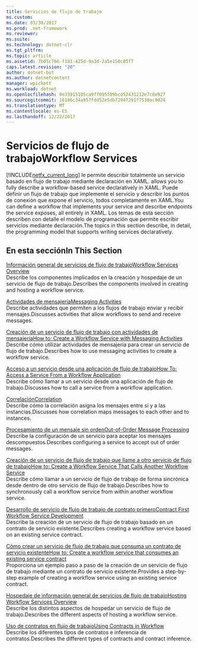```yaml
---
title: Servicios de flujo de trabajo
ms.custom: 
ms.date: 03/30/2017
ms.prod: .net-framework
ms.reviewer: 
ms.suite: 
ms.technology: dotnet-clr
ms.tgt_pltfrm: 
ms.topic: article
ms.assetid: 7b05c766-f181-425d-9a3d-2a5e150c85f7
caps.latest.revision: "20"
author: dotnet-bot
ms.author: dotnetcontent
manager: wpickett
ms.workload: dotnet
ms.openlocfilehash: 0e33915105ca9ff095f09bcd52431212e7c8e927
ms.sourcegitcommit: 16186c34a957fdd52e5db7294f291f7530ac9d24
ms.translationtype: MT
ms.contentlocale: es-ES
ms.lasthandoff: 12/22/2017
---
```

# <a name="workflow-services"></a><span data-ttu-id="5ec60-102">Servicios de flujo de trabajo</span><span class="sxs-lookup"><span data-stu-id="5ec60-102">Workflow Services</span></span>
[!INCLUDE[netfx_current_long](../../../../includes/netfx-current-long-md.md)]<span data-ttu-id="5ec60-103"> le permite describir totalmente un servicio basado en flujo de trabajo mediante declaración en XAML.</span><span class="sxs-lookup"><span data-stu-id="5ec60-103"> allows you to fully describe a workflow-based service declaratively in XAML.</span></span> <span data-ttu-id="5ec60-104">Puede definir un flujo de trabajo que implemente el servicio y describir los puntos de conexión que expone el servicio, todos completamente en XAML.</span><span class="sxs-lookup"><span data-stu-id="5ec60-104">You can define a workflow that implements your service and describe endpoints the service exposes, all entirely in XAML.</span></span> <span data-ttu-id="5ec60-105">Los temas de esta sección describen con detalle el modelo de programación que permite escribir servicios mediante declaración.</span><span class="sxs-lookup"><span data-stu-id="5ec60-105">The topics in this section describe, in detail, the programming model that supports writing services declaratively.</span></span>  
  
## <a name="in-this-section"></a><span data-ttu-id="5ec60-106">En esta sección</span><span class="sxs-lookup"><span data-stu-id="5ec60-106">In This Section</span></span>  
 [<span data-ttu-id="5ec60-107">Información general de servicios de flujo de trabajo</span><span class="sxs-lookup"><span data-stu-id="5ec60-107">Workflow Services Overview</span></span>](../../../../docs/framework/wcf/feature-details/workflow-services-overview.md)  
 <span data-ttu-id="5ec60-108">Describe los componentes implicados en la creación y hospedaje de un servicio de flujo de trabajo.</span><span class="sxs-lookup"><span data-stu-id="5ec60-108">Describes the components involved in creating and hosting a workflow service.</span></span>  
  
 [<span data-ttu-id="5ec60-109">Actividades de mensajería</span><span class="sxs-lookup"><span data-stu-id="5ec60-109">Messaging Activities</span></span>](../../../../docs/framework/wcf/feature-details/messaging-activities.md)  
 <span data-ttu-id="5ec60-110">Describe actividades que permiten a los flujos de trabajo enviar y recibir mensajes.</span><span class="sxs-lookup"><span data-stu-id="5ec60-110">Discusses activities that allow workflows to send and receive messages.</span></span>  
  
 [<span data-ttu-id="5ec60-111">Creación de un servicio de flujo de trabajo con actividades de mensajería</span><span class="sxs-lookup"><span data-stu-id="5ec60-111">How to: Create a Workflow Service with Messaging Activities</span></span>](../../../../docs/framework/wcf/feature-details/how-to-create-a-workflow-service-with-messaging-activities.md)  
 <span data-ttu-id="5ec60-112">Describe cómo utilizar actividades de mensajería para crear un servicio de flujo de trabajo.</span><span class="sxs-lookup"><span data-stu-id="5ec60-112">Describes how to use messaging activities to create a workflow service.</span></span>  
  
 [<span data-ttu-id="5ec60-113">Acceso a un servicio desde una aplicación de flujo de trabajo</span><span class="sxs-lookup"><span data-stu-id="5ec60-113">How To: Access a Service From a Workflow Application</span></span>](../../../../docs/framework/wcf/feature-details/how-to-access-a-service-from-a-workflow-application.md)  
 <span data-ttu-id="5ec60-114">Describe cómo llamar a un servicio desde una aplicación de flujo de trabajo.</span><span class="sxs-lookup"><span data-stu-id="5ec60-114">Discusses how to call a service from a workflow application.</span></span>  
  
 [<span data-ttu-id="5ec60-115">Correlación</span><span class="sxs-lookup"><span data-stu-id="5ec60-115">Correlation</span></span>](../../../../docs/framework/wcf/feature-details/correlation.md)  
 <span data-ttu-id="5ec60-116">Describe cómo la correlación asigna los mensajes entre sí y a las instancias.</span><span class="sxs-lookup"><span data-stu-id="5ec60-116">Discusses how correlation maps messages to each other and to instances.</span></span>  
  
 [<span data-ttu-id="5ec60-117">Procesamiento de un mensaje sin orden</span><span class="sxs-lookup"><span data-stu-id="5ec60-117">Out-of-Order Message Processing</span></span>](../../../../docs/framework/wcf/feature-details/out-of-order-message-processing.md)  
 <span data-ttu-id="5ec60-118">Describe la configuración de un servicio para aceptar los mensajes descompuestos.</span><span class="sxs-lookup"><span data-stu-id="5ec60-118">Describes configuring a service to accept out of order messages.</span></span>  
  
 [<span data-ttu-id="5ec60-119">Creación de un servicio de flujo de trabajo que llame a otro servicio de flujo de trabajo</span><span class="sxs-lookup"><span data-stu-id="5ec60-119">How to: Create a Workflow Service That Calls Another Workflow Service</span></span>](../../../../docs/framework/wcf/feature-details/how-to-create-a-workflow-service-that-calls-another-workflow-service.md)  
 <span data-ttu-id="5ec60-120">Describe cómo llamar a un servicio de flujo de trabajo de forma sincrónica desde dentro de otro servicio de flujo de trabajo.</span><span class="sxs-lookup"><span data-stu-id="5ec60-120">Describes how to synchronously call a workflow service from within another workflow service.</span></span>  
  
 [<span data-ttu-id="5ec60-121">Desarrollo de servicio de flujo de trabajo de contrato primero</span><span class="sxs-lookup"><span data-stu-id="5ec60-121">Contract First Workflow Service Development</span></span>](../../../../docs/framework/windows-workflow-foundation/contract-first-workflow-service-development.md)  
 <span data-ttu-id="5ec60-122">Describe la creación de un servicio de flujo de trabajo basado en un contrato de servicio existente.</span><span class="sxs-lookup"><span data-stu-id="5ec60-122">Describes creating a workflow service based on an existing service contract.</span></span>  
  
 [<span data-ttu-id="5ec60-123">Cómo crear un servicio de flujo de trabajo que consuma un contrato de servicio existente</span><span class="sxs-lookup"><span data-stu-id="5ec60-123">How to: Create a workflow service that consumes an existing service contract</span></span>](../../../../docs/framework/windows-workflow-foundation/how-to-create-a-workflow-service-that-consumes-an-existing-service-contract.md)  
 <span data-ttu-id="5ec60-124">Proporciona un ejemplo paso a paso de la creación de un servicio de flujo de trabajo mediante un contrato de servicio existente.</span><span class="sxs-lookup"><span data-stu-id="5ec60-124">Provides a step-by-step example of creating a workflow service using an existing service contract.</span></span>  
  
 [<span data-ttu-id="5ec60-125">Hospedaje de información general de servicios de flujo de trabajo</span><span class="sxs-lookup"><span data-stu-id="5ec60-125">Hosting Workflow Services Overview</span></span>](../../../../docs/framework/wcf/feature-details/hosting-workflow-services-overview.md)  
 <span data-ttu-id="5ec60-126">Describe los distintos aspectos de hospedar un servicio de flujo de trabajo.</span><span class="sxs-lookup"><span data-stu-id="5ec60-126">Describes the different aspects of hosting a workflow service.</span></span>  
  
 [<span data-ttu-id="5ec60-127">Uso de contratos en flujo de trabajo</span><span class="sxs-lookup"><span data-stu-id="5ec60-127">Using Contracts in Workflow</span></span>](../../../../docs/framework/wcf/feature-details/using-contracts-in-workflow.md)  
 <span data-ttu-id="5ec60-128">Describe los diferentes tipos de contratos e inferencia de contratos.</span><span class="sxs-lookup"><span data-stu-id="5ec60-128">Describes the different types of contracts and contract inference.</span></span>
